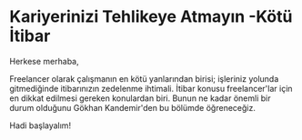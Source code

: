 # Kariyerinizi Tehlikeye Atmayın -Kötü İtibar

Herkese merhaba,

Freelancer olarak çalışmanın en kötü yanlarından birisi; işleriniz yolunda gitmediğinde itibarınızın zedelenme ihtimali. İtibar konusu freelancer'lar için en dikkat edilmesi gereken konulardan biri.  Bunun ne kadar önemli bir durum olduğunu Gökhan Kandemir'den bu bölümde öğreneceğiz.

Hadi başlayalım!
